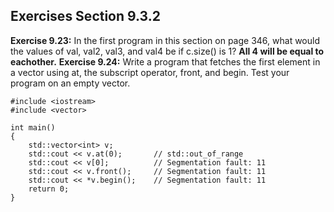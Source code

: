 ## Exercises Section 9.3.2
**Exercise 9.23:** In the first program in this section on page 346, what would
the values of val, val2, val3, and val4 be if c.size() is 1?
**All 4 will be equal to eachother.**
**Exercise 9.24:** Write a program that fetches the first element in a vector
using at, the subscript operator, front, and begin. Test your program on
an empty vector.
````
#include <iostream>
#include <vector>

int main()
{
    std::vector<int> v;
    std::cout << v.at(0);       // std::out_of_range
    std::cout << v[0];          // Segmentation fault: 11
    std::cout << v.front();     // Segmentation fault: 11
    std::cout << *v.begin();    // Segmentation fault: 11
    return 0;
}
````
